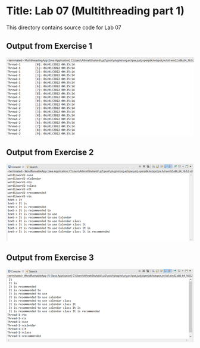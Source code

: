 # Title: Lab 07 (Multithreading part 1)

This directory contains source code for Lab 07

## Output from Exercise 1

![image](https://github.com/athirahshuhaidi/dadrepository/blob/main/lab07/images/OutputExercise1.png)

## Output from Exercise 2

![image](https://github.com/athirahshuhaidi/dadrepository/blob/main/lab07/images/OutputExercise2.png)

## Output from Exercise 3

![image](https://github.com/athirahshuhaidi/dadrepository/blob/main/lab07/images/OutputExercise3.png)
